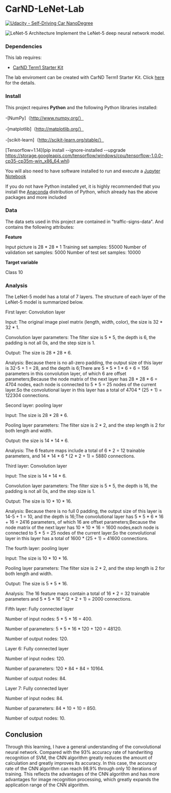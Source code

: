 # CarND-LeNet-Lab
[![Udacity - Self-Driving Car NanoDegree](https://s3.amazonaws.com/udacity-sdc/github/shield-carnd.svg)](http://www.udacity.com/drive)

![LeNet-5 Architecture](lenet.png)
Implement the LeNet-5 deep neural network model.

### Dependencies
This lab requires:

* [CarND Term1 Starter Kit](https://github.com/udacity/CarND-Term1-Starter-Kit)

The lab enviroment can be created with CarND Term1 Starter Kit. Click [here](https://github.com/udacity/CarND-Term1-Starter-Kit/blob/master/README.md) for the details.

### Install

This project requires **Python** and the following Python libraries installed:

-[NumPy]（http://www.numpy.org/）

-[matplotlib]（http://matplotlib.org/）

-[scikit-learn]（http://scikit-learn.org/stable/）

[Tensorflow=1.14](pip install --ignore-installed --upgrade https://storage.googleapis.com/tensorflow/windows/cpu/tensorflow-1.0.0-cp35-cp35m-win_x86_64.whl)

You will also need to have software installed to run and execute a [Jupyter Notebook](http://ipython.org/notebook.html)

If you do not have Python installed yet, it is highly recommended that you install the [Anaconda](http://continuum.io/downloads) distribution of Python, which already has the above packages and more included

### Data

The data sets used in this project are contained in "traffic-signs-data". And contains the following attributes:

**Feature**

Input picture is 28 * 28 * 1
Training set samples: 55000
Number of validation set samples: 5000
Number of test set samples: 10000


**Target variable**

Class 10

### Analysis

The LeNet-5 model has a total of 7 layers. The structure of each layer of the LeNet-5 model is summarized below.

First layer: Convolution layer

Input: The original image pixel matrix (length, width, color), the size is 32 * 32 * 1.

Convolution layer parameters: The filter size is 5 * 5, the depth is 6, the padding is not all 0s, and the step size is 1.

Output: The size is 28 * 28 * 6.

Analysis: Because there is no all-zero padding, the output size of this layer is 32-5 + 1 = 28, and the depth is 6;There are 
5 * 5 * 1 * 6 + 6 = 156 parameters in this convolution layer, of which 6 are offset parameters;Because the node matrix of the next layer has 28 * 28 * 6 = 4704 nodes, each node is connected to 5 * 5 = 25 nodes of the current layer.So the convolutional layer in this layer has a total of 4704 * (25 + 1) = 122304 connections.

Second layer: pooling layer

Input: The size is 28 * 28 * 6.

Pooling layer parameters: The filter size is 2 * 2, and the step length is 2 for both length and width.

Output: the size is 14 * 14 * 6.

Analysis: The 6 feature maps include a total of 6 * 2 = 12 trainable parameters, and 14 * 14 * 6 * (2 * 2 + 1) = 5880 connections.

Third layer: Convolution layer

Input: The size is 14 * 14 * 6.

Convolution layer parameters: The filter size is 5 * 5, the depth is 16, the padding is not all 0s, and the step size is 1.

Output: The size is 10 * 10 * 16.

Analysis: Because there is no full 0 padding, the output size of this layer is 14-5 + 1 = 10, and the depth is 16;The convolutional layer has 5 * 5 * 6 * 16 + 16 = 2416 parameters, of which 16 are offset parameters;Because the node matrix of the next layer has 10 * 10 * 16 = 1600 nodes,each node is connected to 5 * 5 = 25 nodes of the current layer.So the convolutional layer in this layer has a total of 1600 * (25 + 1) = 41600 connections.

The fourth layer: pooling layer

Input: The size is 10 * 10 * 16.

Pooling layer parameters: The filter size is 2 * 2, and the step length is 2 for both length and width.

Output: The size is 5 * 5 * 16.

Analysis: The 16 feature maps contain a total of 16 * 2 = 32 trainable parameters and 5 * 5 * 16 * (2 * 2 + 1) = 2000 connections.

Fifth layer: Fully connected layer

Number of input nodes: 5 * 5 * 16 = 400.

Number of parameters: 5 * 5 * 16 * 120 + 120 = 48120.

Number of output nodes: 120.

Layer 6: Fully connected layer

Number of input nodes: 120.

Number of parameters: 120 * 84 + 84 = 10164.

Number of output nodes: 84.

Layer 7: Fully connected layer

Number of input nodes: 84.

Number of parameters: 84 * 10 + 10 = 850.

Number of output nodes: 10.

## Conclusion

Through this learning, I have a general understanding of the convolutional neural network. Compared with the 93% accuracy rate of handwriting recognition of SVM, the CNN algorithm greatly reduces the amount of calculation and greatly improves its accuracy. In this case, the accuracy rate of the CNN algorithm can reach 98.9% through only 10 iterations of training. This reflects the advantages of the CNN algorithm and has more advantages for image recognition processing, which greatly expands the application range of the CNN algorithm.